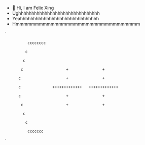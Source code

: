 - 👋 Hi, I am Felix Xing
- Ughhhhhhhhhhhhhhhhhhhhhhhhhhhhhhh
- Yeahhhhhhhhhhhhhhhhhhhhhhhhhhhhhh
- Hmmmmmmmmmmmmmmmmmmmmmmmmmmmmmmmm

`     

              cccccccc

             c

            c

           c                   +               +

          c                    +               +

          c              +++++++++++++   +++++++++++++

          c                    +               +

           c                   +               +

            c

             c

              ccccccc
              
`
